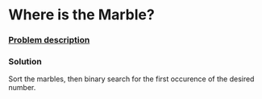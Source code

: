 # Where is the Marble?

### [Problem description](https://www.beecrowd.com.br/judge/en/problems/view/1025)

### Solution
Sort the marbles, then binary search for the first occurence of the desired number.
